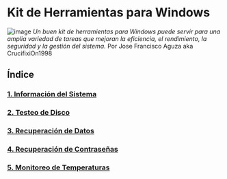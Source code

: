 # Kit de Herramientas para Windows
![image](https://github.com/tirirote/kitHerramientasBasicas/assets/84339698/2f9c72a1-a97c-47b8-b363-3957369f33bf)
*Un buen kit de herramientas para Windows puede servir para una amplia variedad de tareas que mejoran la eficiencia, el rendimiento, la seguridad y la gestión del sistema.*
Por Jose Francisco Aguza aka CrucifixiOn1998
## Índice
### [1. Información del Sistema](1.Información_del_Sistema)
### [2. Testeo de Disco](2.Testeo_de_Disco)
### [3. Recuperación de Datos](3.Recuperación_de_Datos)
### [4. Recuperación de Contraseñas](4.Recuperación_de_Contraseñas)
### [5. Monitoreo de Temperaturas](5.Monitoreo_de_Temperaturas)
